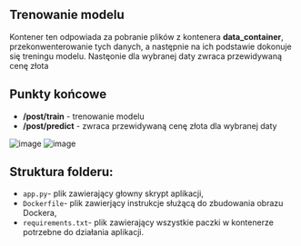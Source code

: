 ## Trenowanie modelu

Kontener ten odpowiada za pobranie plików z kontenera **data_container**, 
przekonwenterowanie tych danych, a następnie na ich podstawie dokonuje się
treningu modelu. Nastęonie dla wybranej daty zwraca przewidywaną cenę złota 

## Punkty końcowe
- **/post/train** - trenowanie modelu
- **/post/predict** - zwraca przewidywaną cenę złota dla wybranej daty

![image](https://github.com/b-juszczuk/Predykcja-Ceny-Zlota/assets/115696513/4c72423e-7b64-4c1f-aaf4-37b9e2c7290c)
![image](https://github.com/b-juszczuk/Predykcja-Ceny-Zlota/assets/115696513/03b57c98-7684-4494-b064-cf777aa7ee69)

## Struktura folderu:
- `app.py`- plik zawierający głowny skrypt aplikacji,
- `Dockerfile`- plik zawierjący instrukcje służącą do zbudowania obrazu Dockera,
- `requirements.txt`- plik zawierający wszystkie paczki w kontenerze potrzebne do działania aplikacji.
